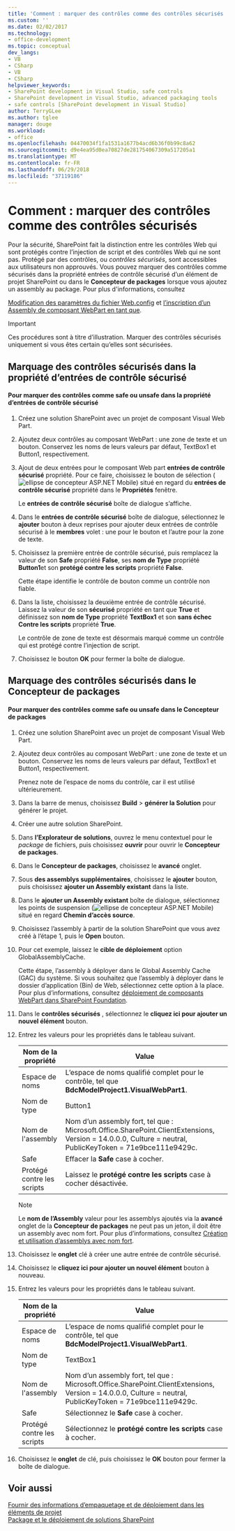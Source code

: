 ```yaml
---
title: 'Comment : marquer des contrôles comme des contrôles sécurisés | Microsoft Docs'
ms.custom: ''
ms.date: 02/02/2017
ms.technology:
- office-development
ms.topic: conceptual
dev_langs:
- VB
- CSharp
- VB
- CSharp
helpviewer_keywords:
- SharePoint development in Visual Studio, safe controls
- SharePoint development in Visual Studio, advanced packaging tools
- safe controls [SharePoint development in Visual Studio]
author: TerryGLee
ms.author: tglee
manager: douge
ms.workload:
- office
ms.openlocfilehash: 04470034f1fa1531a1677b4acd6b36f0b99c8a62
ms.sourcegitcommit: d9e4ea95d0ea70827de281754067309a517205a1
ms.translationtype: MT
ms.contentlocale: fr-FR
ms.lasthandoff: 06/29/2018
ms.locfileid: "37119186"
---
```

# <a name="how-to-mark-controls-as-safe-controls"></a>Comment : marquer des contrôles comme des contrôles sécurisés
  Pour la sécurité, SharePoint fait la distinction entre les contrôles Web qui sont protégés contre l’injection de script et des contrôles Web qui ne sont pas. Protégé par des contrôles, ou *contrôles sécurisés*, sont accessibles aux utilisateurs non approuvés. Vous pouvez marquer des contrôles comme sécurisés dans la propriété entrées de contrôle sécurisé d’un élément de projet SharePoint ou dans le **Concepteur de packages** lorsque vous ajoutez un assembly au package. Pour plus d'informations, consultez  
  
 [Modification des paramètres du fichier Web.config](http://go.microsoft.com/fwlink/?LinkId=178965) et [l’inscription d’un Assembly de composant WebPart en tant que](http://go.microsoft.com/fwlink/?LinkId=171013).  
  
> [!IMPORTANT]  
>  Ces procédures sont à titre d’illustration. Marquer des contrôles sécurisés uniquement si vous êtes certain qu’elles sont sécurisées.  
  
## <a name="marking-safe-controls-in-the-safe-control-entries-property"></a>Marquage des contrôles sécurisés dans la propriété d’entrées de contrôle sécurisé  
  
#### <a name="to-mark-controls-as-safe-or-unsafe-in-the-safe-control-entries-property"></a>Pour marquer des contrôles comme safe ou unsafe dans la propriété d’entrées de contrôle sécurisé
  
1.  Créez une solution SharePoint avec un projet de composant Visual Web Part.  
  
2.  Ajoutez deux contrôles au composant WebPart : une zone de texte et un bouton. Conservez les noms de leurs valeurs par défaut, TextBox1 et Button1, respectivement.  
  
3.  Ajout de deux entrées pour le composant Web part **entrées de contrôle sécurisé** propriété. Pour ce faire, choisissez le bouton de sélection (![ellipse de concepteur ASP.NET Mobile](../sharepoint/media/mwellipsis.gif "ellipse de concepteur ASP.NET Mobile")) situé en regard du **entrées de contrôle sécurisé** propriété dans le  **Propriétés** fenêtre.  
  
     Le **entrées de contrôle sécurisé** boîte de dialogue s’affiche.  
  
4.  Dans le **entrées de contrôle sécurisé** boîte de dialogue, sélectionnez le **ajouter** bouton à deux reprises pour ajouter deux entrées de contrôle sécurisé à le **membres** volet : une pour le bouton et l’autre pour la zone de texte.  
  
5.  Choisissez la première entrée de contrôle sécurisé, puis remplacez la valeur de son **Safe** propriété **False**, ses **nom de Type** propriété **Button1**et son **protégé contre les scripts** propriété **False**.  
  
     Cette étape identifie le contrôle de bouton comme un contrôle non fiable.  
  
6.  Dans la liste, choisissez la deuxième entrée de contrôle sécurisé. Laissez la valeur de son **sécurisé** propriété en tant que **True** et définissez son **nom de Type** propriété **TextBox1** et son **sans échec Contre les scripts** propriété **True**.  
  
     Le contrôle de zone de texte est désormais marqué comme un contrôle qui est protégé contre l’injection de script.  
  
7.  Choisissez le bouton **OK** pour fermer la boîte de dialogue.  
  
## <a name="marking-safe-controls-in-the-package-designer"></a>Marquage des contrôles sécurisés dans le Concepteur de packages  
  
#### <a name="to-mark-controls-as-safe-or-unsafe-in-the-package-designer"></a>Pour marquer des contrôles comme safe ou unsafe dans le Concepteur de packages
  
1.  Créez une solution SharePoint avec un projet de composant Visual Web Part.  
  
2.  Ajoutez deux contrôles au composant WebPart : une zone de texte et un bouton. Conservez les noms de leurs valeurs par défaut, TextBox1 et Button1, respectivement.  
  
     Prenez note de l’espace de noms du contrôle, car il est utilisé ultérieurement.  
  
3.  Dans la barre de menus, choisissez **Build** > **générer la Solution** pour générer le projet.  
  
4.  Créer une autre solution SharePoint.  
  
5.  Dans **l’Explorateur de solutions**, ouvrez le menu contextuel pour le *package* de fichiers, puis choisissez **ouvrir** pour ouvrir le **Concepteur de packages**.  
  
6.  Dans le **Concepteur de packages**, choisissez le **avancé** onglet.  
  
7.  Sous **des assemblys supplémentaires**, choisissez le **ajouter** bouton, puis choisissez **ajouter un Assembly existant** dans la liste.  
  
8.  Dans le **ajouter un Assembly existant** boîte de dialogue, sélectionnez les points de suspension (![ellipse de concepteur ASP.NET Mobile](../sharepoint/media/mwellipsis.gif "ellipse de concepteur ASP.NET Mobile")) situé en regard  **Chemin d’accès source**.  
  
9. Choisissez l’assembly à partir de la solution SharePoint que vous avez créé à l’étape 1, puis le **Open** bouton.  
  
10. Pour cet exemple, laissez le **cible de déploiement** option GlobalAssemblyCache.  
  
     Cette étape, l’assembly à déployer dans le Global Assembly Cache (GAC) du système. Si vous souhaitez que l’assembly à déployer dans le dossier d’application (Bin) de Web, sélectionnez cette option à la place. Pour plus d’informations, consultez [déploiement de composants WebPart dans SharePoint Foundation](http://go.microsoft.com/fwlink/?LinkId=177509).  
  
11. Dans le **contrôles sécurisés** , sélectionnez le **cliquez ici pour ajouter un nouvel élément** bouton.  
  
12. Entrez les valeurs pour les propriétés dans le tableau suivant.  
  
    |Nom de la propriété|Value|  
    |-------------------|-----------|  
    |Espace de noms|L’espace de noms qualifié complet pour le contrôle, tel que **BdcModelProject1.VisualWebPart1**.|  
    |Nom de type|Button1|  
    |Nom de l'assembly|Nom d’un assembly fort, tel que : Microsoft.Office.SharePoint.ClientExtensions, Version = 14.0.0.0, Culture = neutral, PublicKeyToken = 71e9bce111e9429c.|  
    |Safe|Effacer la **Safe** case à cocher.|  
    |Protégé contre les scripts|Laissez le **protégé contre les scripts** case à cocher désactivée.|  
  
    > [!NOTE]  
    >  Le **nom de l’Assembly** valeur pour les assemblys ajoutés via la **avancé** onglet de la **Concepteur de packages** ne peut pas un jeton, il doit être un assembly avec nom fort. Pour plus d’informations, consultez [Création et utilisation d’assemblys avec nom fort](http://go.microsoft.com/fwlink/?LinkId=177513).  
  
13. Choisissez le **onglet** clé à créer une autre entrée de contrôle sécurisé.  
  
14. Choisissez le **cliquez ici pour ajouter un nouvel élément** bouton à nouveau.  
  
15. Entrez les valeurs pour les propriétés dans le tableau suivant.  
  
    |Nom de la propriété|Value|  
    |-------------------|-----------|  
    |Espace de noms|L’espace de noms qualifié complet pour le contrôle, tel que **BdcModelProject1.VisualWebPart1**.|  
    |Nom de type|TextBox1|  
    |Nom de l'assembly|Nom d’un assembly fort, tel que : Microsoft.Office.SharePoint.ClientExtensions, Version = 14.0.0.0, Culture = neutral, PublicKeyToken = 71e9bce111e9429c.|  
    |Safe|Sélectionnez le **Safe** case à cocher.|  
    |Protégé contre les scripts|Sélectionnez le **protégé contre les scripts** case à cocher.|  
  
16. Choisissez le **onglet** de clé, puis choisissez le **OK** bouton pour fermer la boîte de dialogue.  
  
## <a name="see-also"></a>Voir aussi
 [Fournir des informations d’empaquetage et de déploiement dans les éléments de projet](../sharepoint/providing-packaging-and-deployment-information-in-project-items.md)   
 [Package et le déploiement de solutions SharePoint](../sharepoint/packaging-and-deploying-sharepoint-solutions.md)  
  
